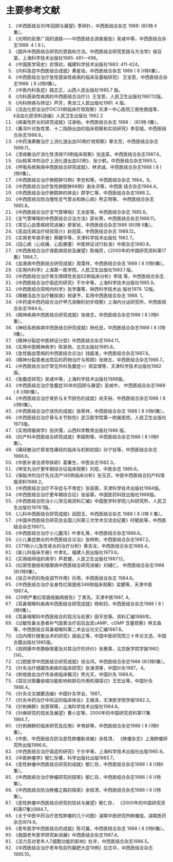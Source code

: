 #   主要参考文献  

1. 《中西医结合30年回顾与展望》季钟扑，中西医结合杂志 1988:  (8)(特 II 集）。 
2.  《光明的前景广阔的道路——中西医结合调查报告》吴咸中等，中西医结合杂志1988: 4 ( 8 )。
3. 《国外中西医结合研究的思路和方法。中西医结合研究思路与方法学》侯召棠，上海科学技术出版社1985: 481—496。
4. 《中国医学简史》俞慎初，福建科学技术出版社1983: 411-424。  
5. 《内科急症中西医结合成就》黄星垣，中西医结合杂志 1988 ( 8 )(特Ⅱ集）。  
6. 《中西医结合治疗急性感染性疾病的临床及基础研究》  王宝恩，中西医结合杂志1988:    ( 8 )(特Ⅱ集）。
7. 《中医内科急症》路志正，山西人民出版社1985.7 版。
8. 《内科感染性疾病的中西医结合治疗》》王宝恩，人民卫生出版社1987.12版。
9. 《内科辨病与辨证》芦芳，黑龙江人民出版社1981. 4 版。 
10. 《活血化瘀法治疗DIC33例临床疗效观察》天津一中心医院三衰抢救组等，《活血化瘀资料选编》人民卫生出版社 1982.2
11. 《病毒性肝炎的研究成就》汪承柏，中西医结合杂志  1988：  (8)(特 Ⅱ集）。 
12. 《番泻叶对急性胃、十二指肠出血的临床观察和实验研究》李亚城，中西医结合杂志1986.8。
13.   《中药海黄散治疔上消化道出血50例疗效观察》章文亮，中西医结合杂志1986.11。
14.  《溃疡散治疗消化性溃疡113例临床观察》张连英，中西医结合杂志1987.6。  
15. 《仙桃草冲剂治疗上消化道出血52例》、张少鹤，中西医结合杂志1985.1。
16. 《呼吸系统疾病中西医结合研究成就》、林求诚，中西医结合杂志1988 ( 8 )(特Ⅱ集）。 
17. 《中西医结合治疗肺脓肿12例》李忠和等，中西医结合杂志 1984。9。
18. 《中西医结合治疗急性肺脓肿68例》谢永洪等，中西医 结合杂志1984.4。
19. 《中西医结合治疗肺脓肿的体会》顾学仁等，中西医结合杂志1988.2。  
20.  《中西医结合防治慢性支气管炎和肺心病》熊正明等，  中西医结合杂志1985.8。  
21. 《中西医结合治疗支气管哮喘》王龙臣等，中西医结合杂志 1985.8。  
22. 《支气管哮喘的中西医结合诊治方法》邵长荣，中西医结合杂志1986.11。  
23. 《常见心血管病研究进展》廖家祯，中西医结合杂志1988  (8)(特 Ⅱ集）。  
24. 《高血压病治疗经验简介》赵冠英，中西医结合杂志  1988.12。  
25. 《实用老年病手册》蔡醒华等，天津科学技术出版社  1982.7。 
26.  《冠心病（心绞痛、心肌梗塞）中医辨证试行标准》中医杂志1980.8。 
27. 《中西医结合治疗肾脏病现状及展望》陈梅芳，《2000年的中国研究资料第17集》1984.7。 
28. 《血液病中西医结合研究成就》周霭祥，中西医结合杂志 1988 ( 8 )(特Ⅱ集）。 
29. 《实用内科学》上海第一医学院，人民卫生出版社1983.1 版。 
30. 《中西医结合治疗再生障碍性贫血52例临床分析》李琰 等，中西医结合杂志. 
31. 《中西医结合治疗癌症的研究》于尔辛等，上海科学技术出版社1985.9。  
32. 《中西医结合简明内科学》张学庸等，陕西科学技术出 版社1979. 12版。 
33. 《降糖活血方治疗糖尿病》祝谌予，实用中西医结合杂志 1988. 1。
34. 《中药或中西药结合治疗甲亢突眼的初步观察》上海内分泌研究所，中西医结合杂志1984.6。  
35. 《精神疾病中西医结合研究成就》张继志，中西医结合杂志1988 ( 8 )(特Ⅱ集）。
36. 《神经系统疾病中西医结合研究成就》杨任民，中西医结合杂志1988 ( 8 )(特Ⅱ集）。 
37. 《精神分裂症中医辨证分型》中西医结合杂志1984.11。  
38. 《实用中医精神病学》陈家扬，北京出版社1985.8。  
39. 《急性脑血管病的中西医结合诊治》钱振淮，中西医结合杂志1987.8。 
40.  《精神分裂患者出院后的药物治疗与照顾》张继志，中西医结合杂志1988.7。 
41. 《中西医结合治疗常见外科急腹症>〉郑显理等，天津科学技术出版社1982版。 
42. 《急腹症研究》吴咸中等，上海科学技术出版社1988版。  
43. 《中西医结合治疗急腹症30年的回顾与展望》吴咸中， 中西医结合杂志1988 ( 8 )(特Ⅱ集）。 
44. 《中西医结合治疗骨折与关节损伤的成就》尚天裕，中西医结合杂志1988 ( 8 )(特Ⅱ集）。  
45. 《中西医结合治疗烧伤的成就》徐荣祥，中西医结合杂志 1988 ( 8 )(特Ⅱ集）。  
46. 《中西医结合治疗骨与关节损伤》武汉医学院第一附属医院，人民卫生出版社1973版。 
47. 《实用痔瘘病学》张庆儒，山西科学教育出版社1986  版。   
48.  《妇产科中西医结合研究成就》李超荆等，中西医结合杂志1988 ( 8 )(特Ⅱ集）。  
49. 《痛经散治疗原发性痛经的临床与机制初探》孙宁铨等，中西医结合杂志1986.6。  
50. 《中医补肾法诱导排卵》葛秦生，中医杂志1982.3。  
51. 《坤宝丸治疗更年期综合征临床观察》刘琨，中医杂志  1986.6。 
52. 《保胎冲剂治疗先兆流产145例临床分析》张玉芬，中医中西医结合妇产科情报资料1988.2。  
53. 《中西医结合治疗不孕症与不育症》张丽蓉，天津科学技术出版社1984版。 
54. 《中西医结合治疗更年期综合征》张丽蓉，中国医药科技出版社1988版。  
55. 《中西医结合防治小儿常见病资料汇编》中国医学科学院儿科研究所，人民卫生出版社1978.1版。 
56. 《儿科中西医结合研究成就》阎田玉，中西医结合杂志  1988 ( 8 )(特 Ⅱ 集）。  
57. 《中国中西医结合研究会全国儿科第三次学术交流会纪要》时毓民等，中西医结合杂志1987.1。 
58.  《中西医结合治疗小儿腹泻》叶孝礼等，中西医结合杂志1986.6。  
59.  《小儿重症肺炎的中西医结合诊治》张梓荆，中西医结合杂志1987.2。  
60.  《371例小儿急性肾炎的治疗分析》黄吉龙，中西医结合杂志1988.4。 
61.   《新儿科临床手册》叶孝礼、福建人民出版社1973.6。  
62.  《实用结缔组织病学》芦君健，人民卫生出版社1987.12。  
63.  《红斑性狼疮和银屑病中西医结合研究进展》刘辅仁，  中西医结合杂志1988 (8)(特Ⅱ集）。 
64.  《扶正中药的免疫调节作用》孙燕，中西医结合杂志  1984.6。  
65.  《中西医结合治疗全身性红斑狼疮346例临床观察》梁健等，天津中医1987.4。  
66.  《29例严重红斑狼疮脑病报告》丁素先，天津中医1987,  4。  
67.  《耳鼻咽喉科疾病中西医结合研究成就》杨和钧，中西医结合杂志1988 ( 8 )(特Ⅱ集）。 
68.  《耳鼻咽喉科中西医结合的现况与前景》田平忠等。资料汇编1986年。  
69.  《过敏性鼻炎患者补气固表治疗前后血浆cAMP、cGMP 含量观察》林文森等，中西医结合耳鼻咽喉科第二术会议论文汇编1987.8。
70.  《白内障针拨套出术的研究》唐由之等，中国中医研究院三十年论文选，中国古籍出版社1985版。 
71.  《视网膜中央静脉阻塞及对其治疗的评价》张惠蓉，北京医学院学报1982;     (14)。  
72.  《口腔医学中西医结合研究成就》徐治鸿，中西医结合杂志1988 (8)(特Ⅱ集）。 
73.  《针灸治疗细菌性痢疾的临床研究》张涛清等，中国针灸1987。4。
74.  《刺络放血治疗传染病临床概况》熊光天，中国针灸  1988.6。
75.  《耳压对胆囊收缩功能影响和排石作用机理探讨》王宏业等，中国针灸1988.4。  
76.  《针灸论文摘要选编》中国针灸学会，1987。  
77.  《针灸中药治疗中风证的临床体会》王维泽，天津医学院学报1982.2。  
78.  《针刺麻醉》翁恩琪等，上海科学技术出版社1984.8。  
79.  《针麻研究的现状及展望》曹小定等，2000年的中国研究资料第17集1984.7。 
80.  《针刺麻醉的临床研究及应用》辛育龄等，中西医结合杂志1988 ( 8 )(特Ⅱ集）。  
81.  《中医、中西医结合防治恶性肿瘤新进展》余桂清，  《肿瘤杂志》上海肿瘤研究所出版1986.6。
82.  《中西医结合治疗癌症的研究》于尔辛等，上海科学技术出版社出版1985.9。  
83.  《中医肿瘤学》郁仁存著，科学出版社出版1983.7。  
84.  《恶性肿瘤中西医结合研究的成就》郁仁存，中西医结合杂志1988 ( 8 )(特Ⅱ集）。  
85.  《中西医结合治疗肿瘤研究的探索》郁仁存，中西医结合杂志1986 ( 6 )(特集）。  
86.  《中西医结合防治肿瘤之路的探索》余桂清，中西医结合杂志1986 ( 6 )(特集）。  
87.  《恶性肿瘤中西医结合研究的现状与展望》郁仁存，  《2000年的中国研究资料第I7集》]984.7。 
88.  《关于中医中药治疗恶性肿瘤的几个问题》湖南中医研究所肿瘤组，湖南医药杂志I974.6。  
89. 《老年医学中西医结合的成就》陈可冀，中西医结合杂志 1988 ( 8 )(特Ⅱ集）。 
90. 《我国老年医学研究新进展》中西医结合杂志1987.4。
91. 《活力苏对老年人T细胞功能的影响》杜辛，中西医结合杂志1986.5。 
92. 《中西医结合治疗老年性前列腺肥大症19例》应志华，中西医结合杂志1985.10。
